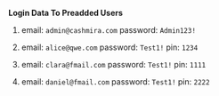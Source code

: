 **Login Data To Preadded Users**

1. 
    email: `admin@cashmira.com`
    password: `Admin123!`

2. 
    email: `alice@qwe.com`
    password: `Test1!`
    pin: `1234`

3. 
    email: `clara@fmail.com`
    password: `Test1!`
    pin: `1111`

4. 
    email: `daniel@fmail.com`
    password: `Test1!`
    pin: `2222`
